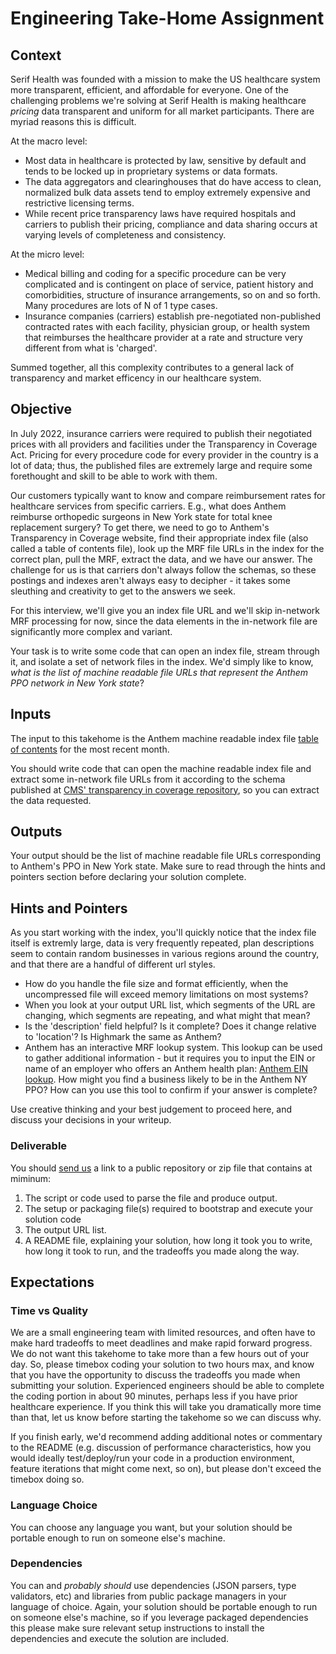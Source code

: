 
# Engineering Take-Home Assignment

## Context
Serif Health was founded with a mission to make the US healthcare system more transparent, efficient, and affordable for everyone. One of the challenging problems we're solving at Serif Health is making healthcare *pricing* data transparent and uniform for all market participants. There are myriad reasons this is difficult.

At the macro level:
- Most data in healthcare is protected by law, sensitive by default and tends to be locked up in proprietary systems or data formats.
- The data aggregators and clearinghouses that do have access to clean, normalized bulk data assets tend to employ extremely expensive and restrictive licensing terms. 
- While recent price transparency laws have required hospitals and carriers to publish their pricing, compliance and data sharing occurs at varying levels of completeness and consistency.  

At the micro level:
- Medical billing and coding for a specific procedure can be very complicated and is contingent on place of service, patient history and comorbidities, structure of insurance arrangements, so on and so forth. Many procedures are lots of N of 1 type cases. 
- Insurance companies (carriers) establish pre-negotiated non-published contracted rates with each facility, physician group, or health system that reimburses the healthcare provider at a rate and structure very different from what is 'charged'. 

Summed together, all this complexity contributes to a general lack of transparency and market efficency in our healthcare system.



## Objective
In July 2022, insurance carriers were required to publish their negotiated prices with all providers and facilities under the Transparency in Coverage Act. Pricing for every procedure code for every provider in the country is a lot of data; thus, the published files are extremely large and require some forethought and skill to be able to work with them. 

Our customers typically want to know and compare reimbursement rates for healthcare services from specific carriers. E.g., what does Anthem reimburse orthopedic surgeons in New York state for total knee replacement surgery? To get there, we need to go to Anthem's Transparency in Coverage website, find their appropriate index file (also called a table of contents file), look up the MRF file URLs in the index for the correct plan, pull the MRF, extract the data, and we have our answer. The challenge for us is that carriers don't always follow the schemas, so these postings and indexes aren't always easy to decipher - it takes some sleuthing and creativity to get to the answers we seek. 

For this interview, we'll give you an index file URL and we'll skip in-network MRF processing for now, since the data elements in the in-network file are significantly more complex and variant. 

Your task is to write some code that can open an index file, stream through it, and isolate a set of network files in the index. We'd simply like to know, *what is the list of machine readable file URLs that represent the Anthem PPO network in New York state*? 


## Inputs
The input to this takehome is the Anthem machine readable index file [table of contents](https://antm-pt-prod-dataz-nogbd-nophi-us-east1.s3.amazonaws.com/anthem/2025-02-01_anthem_index.json.gz) for the most recent month. 

You should write code that can open the machine readable index file and extract some in-network file URLs from it according to the schema published at [CMS' transparency in coverage repository](https://github.com/CMSgov/price-transparency-guide/tree/master/schemas/table-of-contents), so you can extract the data requested.

## Outputs
Your output should be the list of machine readable file URLs corresponding to Anthem's PPO in New York state. Make sure to read through the hints and pointers section before declaring your solution complete.

## Hints and Pointers
As you start working with the index, you'll quickly notice that the index file itself is extremly large, data is very frequently repeated, plan descriptions seem to contain random businesses in various regions around the country, and that there are a handful of different url styles. 

- How do you handle the file size and format efficiently, when the uncompressed file will exceed memory limitations on most systems? 
- When you look at your output URL list, which segments of the URL are changing, which segments are repeating, and what might that mean?
- Is the 'description' field helpful? Is it complete? Does it change relative to 'location'? Is Highmark the same as Anthem?
- Anthem has an interactive MRF lookup system. This lookup can be used to gather additional information - but it requires you to input the EIN or name of an employer who offers an Anthem health plan: [Anthem EIN lookup](https://www.anthem.com/machine-readable-file/search/). How might you find a business likely to be in the Anthem NY PPO? How can you use this tool to confirm if your answer is complete?

Use creative thinking and your best judgement to proceed here, and discuss your decisions in your writeup. 


### Deliverable
You should [send us](mailto:engineering@serifhealth.com) a link to a public repository or zip file that contains at miminum:
1. The script or code used to parse the file and produce output. 
2. The setup or packaging file(s) required to bootstrap and execute your solution code
3. The output URL list.
4. A README file, explaining your solution, how long it took you to write, how long it took to run, and the tradeoffs you made along the way. 

## Expectations
### Time vs Quality
We are a small engineering team with limited resources, and often have to make hard tradeoffs to meet deadlines and make rapid forward progress. We do not want this takehome to take more than a few hours out of your day. So, please timebox coding your solution to two hours max, and know that you have the opportunity to discuss the tradeoffs you made when submitting your solution. Experienced engineers should be able to complete the coding portion in about 90 minutes, perhaps less if you have prior healthcare experience. If you think this will take you dramatically more time than that, let us know before starting the takehome so we can discuss why. 

If you finish early, we'd recommend adding additional notes or commentary to the README (e.g. discussion of performance characteristics, how you would ideally test/deploy/run your code in a production environment, feature iterations that might come next, so on), but please don't exceed the timebox doing so. 

### Language Choice
You can choose any language you want, but your solution should be portable enough to run on someone else's machine. 

### Dependencies
You can and *probably should* use dependencies (JSON parsers, type validators, etc) and libraries from public package managers in your language of choice. Again, your solution should be portable enough to run on someone else's machine, so if you leverage packaged dependencies this please make sure relevant setup instructions to install the dependencies and execute the solution are included.
